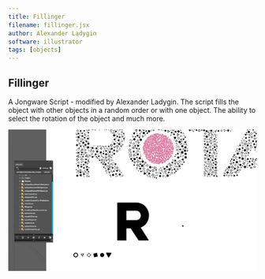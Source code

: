 ```yaml
---
title: Fillinger
filename: fillinger.jsx
author: Alexander Ladygin
software: illustrator
tags: [objects]
---
```


## Fillinger
A Jongware Script - modified by Alexander Ladygin. The script fills the object with other objects in a random order or with one object. The ability to select the rotation of the object and much more.

![Fillinger](./assets/Fillinger.gif)
